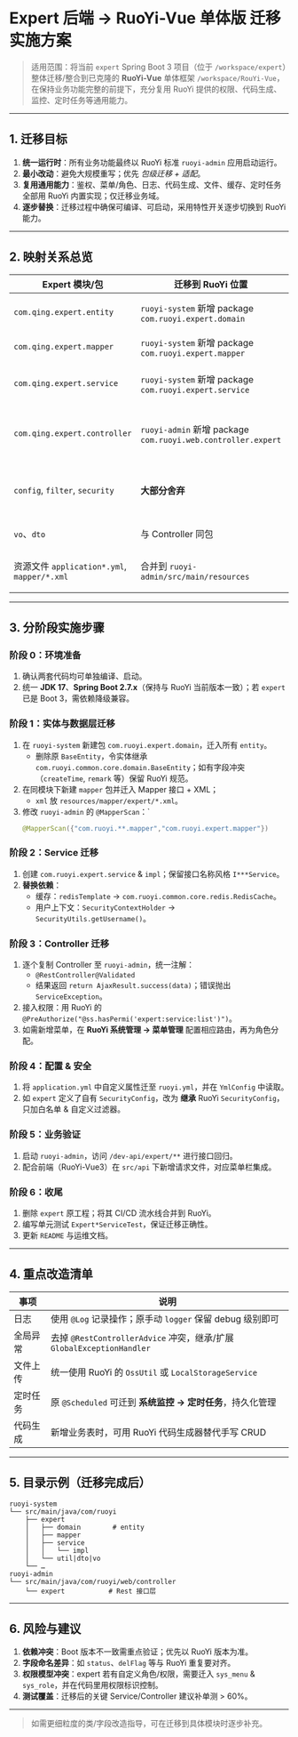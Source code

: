 # Expert 后端 → RuoYi-Vue 单体版 迁移实施方案

> 适用范围：将当前 `expert` Spring Boot 3 项目（位于 `/workspace/expert`）整体迁移/整合到已克隆的 **RuoYi-Vue** 单体框架 `/workspace/RouYi-Vue`，在保持业务功能完整的前提下，充分复用 RuoYi 提供的权限、代码生成、监控、定时任务等通用能力。

---

## 1. 迁移目标
1. **统一运行时**：所有业务功能最终以 RuoYi 标准 `ruoyi-admin` 应用启动运行。
2. **最小改动**：避免大规模重写；优先 *包级迁移 + 适配*。
3. **复用通用能力**：鉴权、菜单/角色、日志、代码生成、文件、缓存、定时任务全部用 RuoYi 内置实现；仅迁移业务域。
4. **逐步替换**：迁移过程中确保可编译、可启动，采用特性开关逐步切换到 RuoYi 能力。

---

## 2. 映射关系总览

| Expert 模块/包 | 迁移到 RuoYi 位置 | 说明 |
|---|---|---|
| `com.qing.expert.entity` | `ruoyi-system` 新增 package `com.ruoyi.expert.domain` | 仅保留纯 POJO；继承 `BaseEntity` → 继承 `com.ruoyi.common.core.domain.BaseEntity` 并删除自定义同名基类。 |
| `com.qing.expert.mapper` | `ruoyi-system` 新增 package `com.ruoyi.expert.mapper` | 直接保留 MyBatis-Plus 注解/Xml；在 `ruoyi-framework` 中统一扫描。 |
| `com.qing.expert.service` | `ruoyi-system` 新增 package `com.ruoyi.expert.service` | 拆分 `I***Service & ***ServiceImpl`，实现逻辑迁移时依赖 RuoYi 内置工具类（`RedisCache`、`SecurityUtils` 等）。 |
| `com.qing.expert.controller` | `ruoyi-admin` 新增 package `com.ruoyi.web.controller.expert` | Controller 需要：① 统一 `@RequestMapping("/expert/**")` 前缀；② 统一返回 `AjaxResult`；③ 接入 `@Log`、`@PreAuthorize` 注解。 |
| `config`, `filter`, `security` | **大部分舍弃** | RuoYi 已含完整 Spring Security、XSS 过滤、跨域配置；仅保留业务相关配置（如短信）迁移到 `ruoyi-framework` `SecurityConfig` 扩展。 |
| `vo`、`dto` | 与 Controller 同包 | 保留以供入参/出参封装；可后续改为 MapStruct。 |
| 资源文件 `application*.yml`, `mapper/*.xml` | 合并到 `ruoyi-admin/src/main/resources` | 保持分环境 yml；mapper XML 放 `mapper/expert` 子目录，并在 `mybatis-config.xml` 中新增扫描路径。 |

---

## 3. 分阶段实施步骤

### 阶段 0：环境准备
1. 确认两套代码均可单独编译、启动。  
2. 统一 **JDK 17**、**Spring Boot 2.7.x**（保持与 RuoYi 当前版本一致）；若 `expert` 已是 Boot 3，需依赖降级兼容。

### 阶段 1：实体与数据层迁移
1. 在 `ruoyi-system` 新建包 `com.ruoyi.expert.domain`，迁入所有 `entity`。  
   - 删除原 `BaseEntity`，令实体继承 `com.ruoyi.common.core.domain.BaseEntity`；如有字段冲突（`createTime`, `remark` 等）保留 RuoYi 规范。  
2. 在同模块下新建 `mapper` 包并迁入 Mapper 接口 + XML；  
   - `xml` 放 `resources/mapper/expert/*.xml`。  
3. 修改 `ruoyi-admin` 的 `@MapperScan`：`
   ```java
   @MapperScan({"com.ruoyi.**.mapper","com.ruoyi.expert.mapper"})
   ```

### 阶段 2：Service 迁移
1. 创建 `com.ruoyi.expert.service` & `impl`；保留接口名称风格 `I***Service`。  
2. **替换依赖**：
   - 缓存：`redisTemplate` → `com.ruoyi.common.core.redis.RedisCache`。
   - 用户上下文：`SecurityContextHolder` → `SecurityUtils.getUsername()`。

### 阶段 3：Controller 迁移
1. 逐个复制 Controller 至 `ruoyi-admin`，统一注解：
   - `@RestController@Validated`
   - 结果返回 `return AjaxResult.success(data)`；错误抛出 `ServiceException`。
2. 接入权限：用 RuoYi 的 `@PreAuthorize("@ss.hasPermi('expert:service:list')")`。  
3. 如需新增菜单，在 **RuoYi 系统管理 → 菜单管理** 配置相应路由，再为角色分配。

### 阶段 4：配置 & 安全
1. 将 `application.yml` 中自定义属性迁至 `ruoyi.yml`，并在 `YmlConfig` 中读取。  
2. 如 `expert` 定义了自有 `SecurityConfig`，改为 **继承** RuoYi `SecurityConfig`，只加白名单 & 自定义过滤器。

### 阶段 5：业务验证
1. 启动 `ruoyi-admin`，访问 `/dev-api/expert/**` 进行接口回归。  
2. 配合前端（RuoYi-Vue3）在 `src/api` 下新增请求文件，对应菜单栏集成。

### 阶段 6：收尾
1. 删除 `expert` 原工程；将其 CI/CD 流水线合并到 RuoYi。  
2. 编写单元测试 `Expert*ServiceTest`，保证迁移正确性。  
3. 更新 `README` 与运维文档。

---

## 4. 重点改造清单
| 事项 | 说明 |
|---|---|
| 日志 | 使用 `@Log` 记录操作；原手动 `logger` 保留 debug 级别即可 |
| 全局异常 | 去掉 `@RestControllerAdvice` 冲突，继承/扩展 `GlobalExceptionHandler` |
| 文件上传 | 统一使用 RuoYi 的 `OssUtil` 或 `LocalStorageService` |
| 定时任务 | 原 `@Scheduled` 可迁到 **系统监控 → 定时任务**，持久化管理 |
| 代码生成 | 新增业务表时，可用 RuoYi 代码生成器替代手写 CRUD |

---

## 5. 目录示例（迁移完成后）
```
ruoyi-system
└── src/main/java/com/ruoyi
    ├── expert
    │   ├── domain        # entity
    │   ├── mapper
    │   ├── service
    │   │   └── impl
    │   └── util|dto|vo
    └── …
ruoyi-admin
└── src/main/java/com/ruoyi/web/controller
    └── expert           # Rest 接口层
```

---

## 6. 风险与建议
1. **依赖冲突**：Boot 版本不一致需重点验证；优先以 RuoYi 版本为准。  
2. **字段命名差异**：如 `status`、`delFlag` 等与 RuoYi 重复要对齐。  
3. **权限模型冲突**：expert 若有自定义角色/权限，需要迁入 `sys_menu` & `sys_role`，并在代码里用权限标识控制。  
4. **测试覆盖**：迁移后的关键 Service/Controller 建议补单测 > 60%。

---

> 如需更细粒度的类/字段改造指导，可在迁移到具体模块时逐步补充。